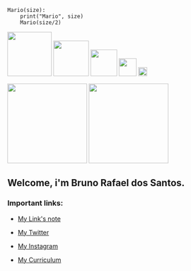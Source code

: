 ```
Mario(size):
    print("Mario", size)
    Mario(size/2)
```


<p align="left">
  <img class="gatsby-resp-image-image" src="https://www.supermariobrosx.org/forums/download/file.php?avatar=12635_1495146316.gif" width="100">
  <img class="gatsby-resp-image-image" src="https://www.supermariobrosx.org/forums/download/file.php?avatar=12635_1495146316.gif" width="80">
  <img class="gatsby-resp-image-image" src="https://www.supermariobrosx.org/forums/download/file.php?avatar=12635_1495146316.gif" width="60">
  <img class="gatsby-resp-image-image" src="https://www.supermariobrosx.org/forums/download/file.php?avatar=12635_1495146316.gif" width="40">
  <img class="gatsby-resp-image-image" src="https://www.supermariobrosx.org/forums/download/file.php?avatar=12635_1495146316.gif" width="20">
  <img class="gatsby-resp-image-image" src="https://www.supermariobrosx.org/forums/download/file.php?avatar=12635_1495146316.gif" width="10">
  <img class="gatsby-resp-image-image" src="https://www.supermariobrosx.org/forums/download/file.php?avatar=12635_1495146316.gif" width="5">
  <img class="gatsby-resp-image-image" src="https://www.supermariobrosx.org/forums/download/file.php?avatar=12635_1495146316.gif" width="2">
</p>

<div>
  <img height="180" src="https://github-readme-stats.vercel.app/api?username=bruniculos08&show_icons=true&theme=nord "/>
  <img height="180" src="https://github-readme-stats.vercel.app/api/top-langs/?username=bruniculos08&layout=compact&langs_count=16&theme=nord "/>
</div>

## **Welcome, i'm Bruno Rafael dos Santos.** 

### Important links:

- [My Link's note](https://github.com/bruniculos08/Outros/blob/93eb928f7ea6a743455dd180608e449901f9765e/Lista%20de%20Links.md) 

- [My Twitter](https://twitter.com/bruno_rafasan)

- [My Instagram](https://www.instagram.com/bruno_rafasan/)

- [My Curriculum](https://github.com/bruniculos08/Outros/blob/ea2d565aa93afec9764f2770cdd326f3e6513295/CS_IT_SWE_Resume_Template.pdf
)





<!--
   <img height="180em" src="https://github-readme-stats.vercel.app/api/wakatime?username=bruniculos08"/>

[![willianrod's wakatime stats](https://github-readme-stats.vercel.app/api/wakatime?username=bruniculos08)](https://github.com/anuraghazra/github-readme-stats)

<p align="left">
  <img class="gatsby-resp-image-image" src="https://1b-f.s3.eu-west-1.amazonaws.com/a/175146-E22F2BDB-F534-45FC-A6F8-E1AB5233844D-0-1619119410.gif" height="300" width="900">
</p>

<p align="center">
  <img class="gatsby-resp-image-image" src="https://i.pinimg.com/originals/cf/e9/3a/cfe93a55232f27627a66a2a367fe1c4c.gif" width="100">
</p>

<p align="center">
  <img class="gatsby-resp-image-image" src="https://static.wixstatic.com/media/5c1b3e_6bda1190a9c44afcafdb1d2b9072ac77~mv2.gif" width="200">
  <img class="gatsby-resp-image-image" src="https://thumbs.gfycat.com/OldEuphoricKarakul-max-1mb.gif" width="200">
</p>

<p align="center">
  <img class="gatsby-resp-image-image" src="https://static.wixstatic.com/media/39d8e3_b78cf95bad104bca97b127ac97e58735~mv2.gif/v1/fit/w_281,h_281,q_90/39d8e3_b78cf95bad104bca97b127ac97e58735~mv2.gif" width="300">
</p>

<p align="left">
  <img class="gatsby-resp-image-image" src="https://64.media.tumblr.com/cca4f06484b447c0687f0325af5b38c9/428a8db1dc8ae92f-87/s1280x1920/7c751558b1d93e15c2d885cff2162ddb95059b8d.gifv" width="750">
</p>


<!--
## **Hi there, i am Bruno Rafael dos Santos.** 

#### Readme:
- [Artigo de exemplos](https://raullesteves.medium.com/github-como-fazer-um-readme-md-bonit%C3%A3o-c85c8f154f8) 

#### Twitter:

- [@bruno_rafasan](https://twitter.com/bruno_rafasan) 


<!--
**bruniculos08/bruniculos08** is a ✨ _special_ ✨ repository because its `README.md` (this file) appears on your GitHub profile.

Here are some ideas to get you started:

- 🔭 I’m currently working on ...
- 🌱 I’m currently learning ...👋
- 👯 I’m looking to collaborate on ...
- 🤔 I’m looking for help with ...
- 💬 Ask me about ...
- 📫 How to reach me: ...
- 😄 Pronouns: ...
- ⚡ Fun fact: ...
-->


